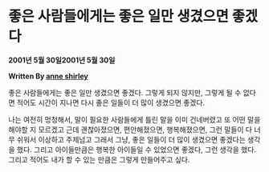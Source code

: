 # 좋은 사람들에게는 좋은 일만 생겼으면 좋겠다

**2001년 5월 30일2001년 5월 30일**

**Written By [anne shirley](https://www.todayitanzada.com/essay?author=600ccc46fca7d614a7dbe498)**

좋은 사람들에게는 좋은 일만 생겼으면 좋겠다. 그렇게 되지 않지만, 그렇게 될 수 없다면 적어도 시간이 지나면 다시 좋은 일들이 더 많이 생겼으면 좋겠다.

나는 여전히 멍청해서, 말이 필요한 사람들에게 틀린 말을 이미 건네버렸고 또 어떤 말을 해야할 지 모르겠고 근데 괜찮아졌으면, 편안해졌으면, 행복해졌으면, 그런 말들이 다 너무 쉬워서 이상하고 주제넘고 그래서 그냥, 좋은 일들이 더 많이 생겼으면 좋겠다는 생각을 했다. 그리고 아이들만큼은 행복한 아이들일 수 있었으면 좋겠다, 그런 생각을 했다. 그리고 적어도 내가 할 수 있는 만큼은 그렇게 만들어주고 싶다.